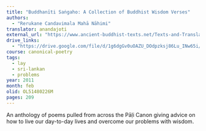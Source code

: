 ```yaml
---
title: "Buddhanīti Saṅgaho: A Collection of Buddhist Wisdom Verses"
authors:
  - "Rerukane Candavimala Mahā Nāhimi"
translator: anandajoti
external_url: "https://www.ancient-buddhist-texts.net/Texts-and-Translations/Buddhist-Wisdom-Verses/index.htm"
drive_links:
  - "https://drive.google.com/file/d/1g6dgGv0uOAZU_DOdpzksj86Lu_INw65i/view?usp=sharing"
course: canonical-poetry
tags:
  - lay
  - sri-lankan
  - problems
year: 2011
month: feb
olid: OL51480226M
pages: 209
---
```


An anthology of poems pulled from across the Pāḷi Canon giving advice on how to live our day-to-day lives and overcome our problems with wisdom.
